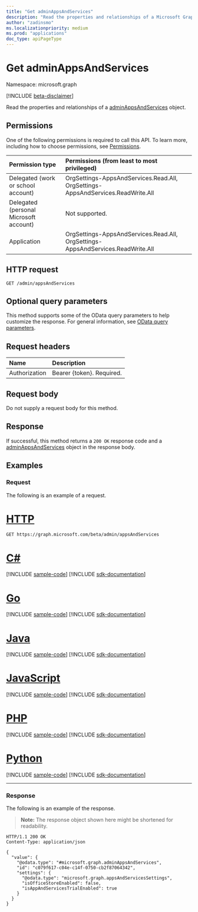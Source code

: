 ```yaml
---
title: "Get adminAppsAndServices"
description: "Read the properties and relationships of a Microsoft Graph adminAppsAndServices object."
author: "zadinsmo"
ms.localizationpriority: medium
ms.prod: "applications"
doc_type: apiPageType
---
```


# Get adminAppsAndServices
Namespace: microsoft.graph

[!INCLUDE [beta-disclaimer](../../includes/beta-disclaimer.md)]

Read the properties and relationships of a [adminAppsAndServices](../resources/adminappsandservices.md) object.

## Permissions
One of the following permissions is required to call this API. To learn more, including how to choose permissions, see [Permissions](/graph/permissions-reference).

|Permission type|Permissions (from least to most privileged)|
|:---|:---|
|Delegated (work or school account)|OrgSettings-AppsAndServices.Read.All, OrgSettings-AppsAndServices.ReadWrite.All|
|Delegated (personal Microsoft account)|Not supported.|
|Application|OrgSettings-AppsAndServices.Read.All, OrgSettings-AppsAndServices.ReadWrite.All|

## HTTP request

<!-- {
  "blockType": "ignored"
}
-->
``` http
GET /admin/appsAndServices
```

## Optional query parameters
This method supports some of the OData query parameters to help customize the response. For general information, see [OData query parameters](/graph/query-parameters).

## Request headers
|Name|Description|
|:---|:---|
|Authorization|Bearer {token}. Required.|

## Request body
Do not supply a request body for this method.

## Response

If successful, this method returns a `200 OK` response code and a [adminAppsAndServices](../resources/adminappsandservices.md) object in the response body.

## Examples

### Request
The following is an example of a request.
# [HTTP](#tab/http)
<!-- {
  "blockType": "request",
  "name": "get_adminappsandservices"
}
-->
``` http
GET https://graph.microsoft.com/beta/admin/appsAndServices
```

# [C#](#tab/csharp)
[!INCLUDE [sample-code](../includes/snippets/csharp/get-adminappsandservices-csharp-snippets.md)]
[!INCLUDE [sdk-documentation](../includes/snippets/snippets-sdk-documentation-link.md)]

# [Go](#tab/go)
[!INCLUDE [sample-code](../includes/snippets/go/get-adminappsandservices-go-snippets.md)]
[!INCLUDE [sdk-documentation](../includes/snippets/snippets-sdk-documentation-link.md)]

# [Java](#tab/java)
[!INCLUDE [sample-code](../includes/snippets/java/get-adminappsandservices-java-snippets.md)]
[!INCLUDE [sdk-documentation](../includes/snippets/snippets-sdk-documentation-link.md)]

# [JavaScript](#tab/javascript)
[!INCLUDE [sample-code](../includes/snippets/javascript/get-adminappsandservices-javascript-snippets.md)]
[!INCLUDE [sdk-documentation](../includes/snippets/snippets-sdk-documentation-link.md)]

# [PHP](#tab/php)
[!INCLUDE [sample-code](../includes/snippets/php/get-adminappsandservices-php-snippets.md)]
[!INCLUDE [sdk-documentation](../includes/snippets/snippets-sdk-documentation-link.md)]

# [Python](#tab/python)
[!INCLUDE [sample-code](../includes/snippets/python/get-adminappsandservices-python-snippets.md)]
[!INCLUDE [sdk-documentation](../includes/snippets/snippets-sdk-documentation-link.md)]

---


### Response
The following is an example of the response.
>**Note:** The response object shown here might be shortened for readability.
<!-- {
  "blockType": "response",
  "truncated": true,
  "@odata.type": "microsoft.graph.adminAppsAndServices"
}
-->
``` http
HTTP/1.1 200 OK
Content-Type: application/json

{
  "value": {
    "@odata.type": "#microsoft.graph.adminAppsAndServices",
    "id": "c079f617-c04e-c14f-0750-cb2f87064342",
    "settings": {
      "@odata.type": "microsoft.graph.appsAndServicesSettings",
      "isOfficeStoreEnabled": false,
      "isAppAndServicesTrialEnabled": true
    }
  }
}
```

